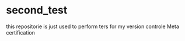 # second_test
this repositorie is just used to perform ters for my version controle Meta certification
